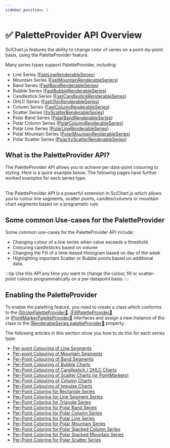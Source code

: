 ```yaml
---
sidebar_position: 1
---
```


# ✅ PaletteProvider API Overview

SciChart.js features the ability to change color of series on a point-by-point basis, using the PaletteProvider feature.

Many series types support PaletteProvider, including:

*   Line Series ([FastLineRenderableSeries](/docs/2d-charts/chart-types/fast-line-renderable-series/index.mdx))
*   Mountain Series ([FastMountainRenderableSeriers](/docs/2d-charts/chart-types/fast-mountain-area-renderable-series/index.md))
*   Band Series ([FastBandRenderableSeries](/docs/2d-charts/chart-types/fast-band-renderable-series/index.md))
*   Bubble Series ([FastBubbleRenderableSeries](/docs/2d-charts/chart-types/fast-bubble-renderable-series/index.md))
*   Candlestick Series ([FastCandlestickRenderableSeries](/docs/2d-charts/chart-types/fast-candlestick-renderable-series/index.md))
*   OHLC Series ([FastOhlcRenderableSeries](/docs/2d-charts/chart-types/fast-ohlc-renderable-series/index.md))
*   Column Series ([FastColumnRenderableSeries](/docs/2d-charts/chart-types/fast-column-renderable-series/column-series-type/index.md))
*   Scatter Series ([XyScatterRenderableSeries](/docs/2d-charts/chart-types/xy-scatter-renderable-series/index.md))
*   Polar Band Series ([PolarBandRenderableSeries](/docs/2d-charts/chart-types/polar-band-renderable-series/index.mdx))
*   Polar Column Series ([PolarColumnRenderableSeries](/docs/2d-charts/chart-types/polar-column-renderable-series/index.mdx))
*   Polar Line Series ([PolarLineRenderableSeries](/docs/2d-charts/chart-types/polar-line-renderable-series/index.mdx))
*   Polar Mountain Series ([PolarMountainRenderableSeries](/docs/2d-charts/chart-types/polar-mountain-renderable-series/README.mdx))
*   Polar Scatter Series ([PolarXyScatterRenderableSeries](/docs/2d-charts/chart-types/polar-xy-scatter-renderable-series/index.mdx))

What is the PaletteProvider API?
--------------------------------

The PaletteProvider API allows you to achieve per data-point colouring or styling. Here is a quick example below. The following pages have further worked examples for each series type.

<ChartFromSciChartDemo 
    src="https://demo.scichart.com/iframe/chart-color-points-individually-with-paletteprovider" 
    title="Coloring Series per-point using PaletteProvider" 
    description="showing how to color data-points based on a rule." 
/>

<br/>
The PaletteProvider API is a powerful extension in SciChart.js which allows you to colour line segments, scatter points, candles/columns or mountain chart segments based on a programatic rule.

Some common Use-cases for the PaletteProvider
---------------------------------------------

Some common use-cases for the PaletteProvider API include:

*   Changing colour of a line series when value exceeds a threshold.
*   Colouring candlesticks based on volume
*   Changing the Fill of a time-based Histogram based on day of the week
*   Highlighting important Scatter or Bubble points based on additional data.

:::tip
Use this API any time you want to change the colour, fill or scatter-point colours programmatically on a per-datapoint basis.
:::

Enabling the PaletteProvider
----------------------------

To enable the paletting feature, you need to create a class which conforms to the [IStrokePaletteProvider:blue_book:](https://www.scichart.com/documentation/js/current/typedoc/interfaces/istrokepaletteprovider.html), [IFillPaletteProvider:blue_book:](https://www.scichart.com/documentation/js/current/typedoc/interfaces/ifillpaletteprovider.html) or [IPointMarkerPaletteProvider:blue_book:](https://www.scichart.com/documentation/js/current/typedoc/interfaces/ipointmarkerpaletteprovider.html) interfaces and assign a new instance of the class to the [IRenderableSeries.paletteProvider:blue_book:](https://www.scichart.com/documentation/js/current/typedoc/interfaces/irenderableseries.html#paletteprovider) property.

The following articles in this section show you how to do this for each series type:

* [Per-point Colouring of Line Segments](/docs/2d-charts/chart-types/palette-provider-api/fast-line-renderable-series/index.md)
* [Per-point Colouring of Mountain Segments](/docs/2d-charts/chart-types/palette-provider-api/fast-mountain-renderable-series/index.md)
* [Per-Point Colouring of Band Segments](/docs/2d-charts/chart-types/palette-provider-api/fast-band-renderable-series/index.md)
* [Per-Point Colouring of Bubble Charts](/docs/2d-charts/chart-types/palette-provider-api/fast-bubble-renderable-series/index.md)
* [Per-Point Colouring of Candlestick / OHLC Charts](/docs/2d-charts/chart-types/palette-provider-api/fast-candlestick-ohlc-renderable-series/index.md)
* [Per-Point Colouring of Scatter Charts (or PointMarkers)](/docs/2d-charts/chart-types/palette-provider-api/xy-scatter-renderable-series/index.md)
* [Per-Point Colouring of Column Charts](/docs/2d-charts/chart-types/palette-provider-api/fast-column-renderable-series/index.md)
* [Per-Point Colouring of Impulse Charts](/docs/2d-charts/chart-types/palette-provider-api/fast-impulse-renderable-series/index.md)
* [Per-Point Coloring for Rectangle Series](/docs/2d-charts/chart-types/palette-provider-api/fast-rectangle-renderable-series/index.md)
* [Per-Point Coloring for Line Segment Series](/docs/2d-charts/chart-types/palette-provider-api/line-segment-renderable-series/index.md)
* [Per-Point Coloring for Triangle Series](/docs/2d-charts/chart-types/palette-provider-api/triangle-renderable-series/index.md)
* [Per-Point Coloring for Polar Band Series](/docs/2d-charts/chart-types/palette-provider-api/polar-band-renderable-series/index.md)
* [Per-Point Coloring for Polar Column Series](/docs/2d-charts/chart-types/palette-provider-api/polar-column-renderable-series/index.md)
* [Per-Point Coloring for Polar Line Series](/docs/2d-charts/chart-types/palette-provider-api/polar-line-renderable-series/index.md)
* [Per-Point Coloring for Polar Mountain Series](/docs/2d-charts/chart-types/palette-provider-api/polar-mountain-renderable-series/index.md)
* [Per-Point Coloring for Polar Stacked Column Series](/docs/2d-charts/chart-types/palette-provider-api/polar-stacked-column-renderable-series/index.md)
* [Per-Point Coloring for Polar Stacked Mountain Series](/docs/2d-charts/chart-types/palette-provider-api/polar-stacked-mountain-renderable-series/index.md)
* [Per-Point Coloring for Polar Scatter Series](/docs/2d-charts/chart-types/palette-provider-api/polar-xy-scatter-renderable-series/index.md)
